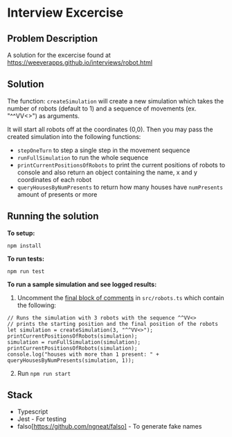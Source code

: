 # Interview Excercise 

## Problem Description
A solution for the excercise found at https://weeverapps.github.io/interviews/robot.html


## Solution

The function: `createSimulation` will create a new simulation which takes the number of robots (default to 1) and a sequence of movements (ex. "^^VV<>") as arguments. 

It will start all robots off at the coordinates (0,0). Then you may pass the created simulation into the following functions:
-  `stepOneTurn` to step a single step in the movement sequence
-  `runFullSimulation` to run the whole sequence
-  `printCurrentPositionsOfRobots` to print the current positions of robots to console and also return an object containing the name, x and y coordinates of each robot
-  `queryHousesByNumPresents` to return how many houses have `numPresents` amount of presents or more

## Running the solution

 **To setup:**

 ```npm install```

 **To run tests:**

 ```npm run test```

 **To run a sample simulation and see logged results:**

 1. Uncomment the [final block of comments](https://github.com/marwaybs/robots/blob/828a2a376596ad5d95193256100ef486b460bf26/src/robots.ts#L61-L67) in `src/robots.ts` which contain the following:

 ```
// Runs the simulation with 3 robots with the sequence ^^VV<>
// prints the starting position and the final position of the robots
let simulation = createSimulation(3, "^^VV<>");
printCurrentPositionsOfRobots(simulation);
simulation = runFullSimulation(simulation);
printCurrentPositionsOfRobots(simulation);
console.log("houses with more than 1 present: " + queryHousesByNumPresents(simulation, 1));
```

2. Run `npm run start`

## Stack
- Typescript
- Jest - For testing
- falso[https://github.com/ngneat/falso] - To generate fake names